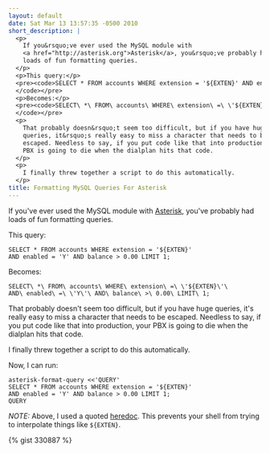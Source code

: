 ```yaml
---
layout: default
date: Sat Mar 13 13:57:35 -0500 2010
short_description: |
  <p>
    If you&rsquo;ve ever used the MySQL module with
    <a href="http://asterisk.org">Asterisk</a>, you&rsquo;ve probably had
    loads of fun formatting queries.
  </p>
  <p>This query:</p>
  <pre><code>SELECT * FROM accounts WHERE extension = '${EXTEN}' AND enabled = 'Y' AND balance &gt; 0.00 LIMIT 1;
  </code></pre>
  <p>Becomes:</p>
  <pre><code>SELECT\ *\ FROM\ accounts\ WHERE\ extension\ =\ \'${EXTEN}\'\ AND\ enabled\ =\ \'Y\'\ AND\ balance\ &gt;\ 0.00\ LIMIT\ 1;
  </code></pre>
  <p>
    That probably doesn&rsquo;t seem too difficult, but if you have huge
    queries, it&rsquo;s really easy to miss a character that needs to be
    escaped. Needless to say, if you put code like that into production, your
    PBX is going to die when the dialplan hits that code.
  </p>
  <p>
    I finally threw together a script to do this automatically.
  </p>
title: Formatting MySQL Queries For Asterisk
---
```


If you've ever used the MySQL module with [Asterisk](http://asterisk.org),
you've probably had loads of fun formatting queries.

This query:

    SELECT * FROM accounts WHERE extension = '${EXTEN}'
    AND enabled = 'Y' AND balance > 0.00 LIMIT 1;

Becomes:

    SELECT\ *\ FROM\ accounts\ WHERE\ extension\ =\ \'${EXTEN}\'\
    AND\ enabled\ =\ \'Y\'\ AND\ balance\ >\ 0.00\ LIMIT\ 1;

That probably doesn't seem too difficult, but if you have huge queries, it's
really easy to miss a character that needs to be escaped. Needless to say,
if you put code like that into production, your PBX is going to die when
the dialplan hits that code.

I finally threw together a script to do this automatically.

Now, I can run:

    asterisk-format-query <<'QUERY'
    SELECT * FROM accounts WHERE extension = '${EXTEN}'
    AND enabled = 'Y' AND balance > 0.00 LIMIT 1;
    QUERY

*NOTE:* Above, I used a quoted [heredoc](http://en.wikipedia.org/wiki/Here_document#Unix-Shells).
This prevents your shell from trying to interpolate things like `${EXTEN}`.

{% gist 330887 %}
